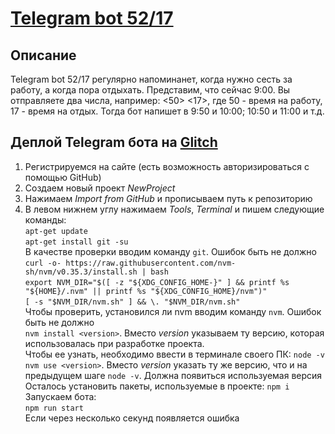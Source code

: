 # [Telegram bot 52/17][1]

## Описание
Telegram bot 52/17 регулярно напоминанет, когда нужно сесть за работу, а когда пора отдыхать.
Представим, что сейчас 9:00. Вы отправляете два числа, например: <50> <17>, где 50 - время на работу, 17 - время на отдых.
Тогда бот напишет в 9:50 и 10:00; 10:50 и 11:00 и т.д.

## Деплой Telegram бота на [Glitch][2]
1. Регистрируемся на сайте (есть возможность авторизироваться с помощью GitHub)
2. Создаем новый проект *NewProject*
3. Нажимаем *Import from GitHub* и прописываем путь к репозиторию 
4. В левом нижнем углу нажимаем *Tools*, *Terminal* и пишем следующие команды:  
`apt-get update`  
`apt-get install git -su`  
В качестве проверки вводим команду `git`. Ошибок быть не должно  
`curl -o- https://raw.githubusercontent.com/nvm-sh/nvm/v0.35.3/install.sh | bash`  
`export NVM_DIR="$([ -z "${XDG_CONFIG_HOME-}" ] && printf %s "${HOME}/.nvm" || printf %s "${XDG_CONFIG_HOME}/nvm")"`  
`[ -s "$NVM_DIR/nvm.sh" ] && \. "$NVM_DIR/nvm.sh"`  
Чтобы проверить, установился ли nvm вводим команду `nvm`. Ошибок быть не должно  
`nvm install <version>`. Вместо *version* указываем ту версию, которая использовалась при разработке проекта.  
Чтобы ее узнать, необходимо ввести в терминале своего ПК: `node -v`  
`nvm use <version>`. Вместо *version* указать ту же версию, что и на предыдущем шаге
`node -v`. Должна появиться используемая версия  
Осталось установить пакеты, используемые в проекте:
`npm i`  
Запускаем бота:  
`npm run start`  
Если через несколько секунд появляется ошибка 



[1]: https://t.me/X_52_17_bot "bot"
[2]: https://glitch.com/ "Glitch"
